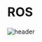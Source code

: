 # ROS
![header](https://capsule-render.vercel.app/api?type=soft&color=auto&height=300&section=header&text=ROS%20render&fontSize=90)

